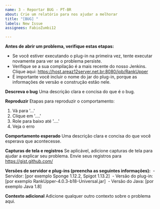 ```yaml
---
name: 3 - Reportar BUG - PT-BR
about: Crie um relatório para nos ajudar a melhorar
title: "[BUG] "
labels: New Issue
assignees: FabioZumbi12

---
```


**Antes de abrir um problema, verifique estas etapas:**
* Se você estiver executando o plug-in na primeira vez, tente executar novamente para ver se o problema persiste.
* Verifique se a sua compilação é a mais recente do nosso Jenkins. Clique aqui: <https://host.areaz12server.net.br:8080/job/RankUpper>
* É importante você incluir o nome do jar do plug-in, porque as informações de versão e construção estão nele.

**Descreva o bug**
Uma descrição clara e concisa do que é o bug.

**Reproduzir**
Etapas para reproduzir o comportamento:
1. Vá para '...'
2. Clique em '....'
3. Role para baixo até '....'
4. Veja o erro

**Comportamento esperado**
Uma descrição clara e concisa do que você esperava que acontecesse.

**Capturas de tela e registros**
Se aplicável, adicione capturas de tela para ajudar a explicar seu problema. Envie seus registros para https://gist.github.com/

**Versões de servidor e plug-ins (preencha as seguintes informações):**
 - Servidor: [por exemplo Sponge 1.12.2, Spigot 1.13.2]
 - Versão do plug-in: [por exemplo RankUpper-4.0.3-b18-Universal.jar]
 - Versão do Java: [por exemplo Java 1.8]

**Contexto adicional**
Adicione qualquer outro contexto sobre o problema aqui.
